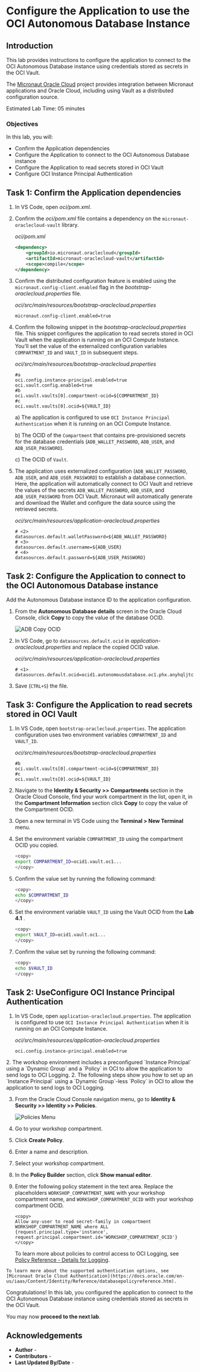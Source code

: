 # Configure the Application to use the OCI Autonomous Database Instance

## Introduction

This lab provides instructions to configure the application to connect to the OCI Autonomous Database instance using credentials stored as secrets in the OCI Vault.

The [Micronaut Oracle Cloud](https://micronaut-projects.github.io/micronaut-oracle-cloud/latest/guide/index.html) project provides integration between Micronaut applications and Oracle Cloud, including using Vault as a distributed configuration source.

Estimated Lab Time: 05 minutes

### Objectives

In this lab, you will:

* Confirm the Application dependencies
* Configure the Application to connect to the OCI Autonomous Database instance
* Configure the Application to read secrets stored in OCI Vault
* Configure OCI Instance Principal Authentication

## Task 1: Confirm the Application dependencies

1. In VS Code, open _oci/pom.xml_.

2. Confirm the _oci/pom.xml_ file contains a dependency on the `micronaut-oraclecloud-vault` library.

    _oci/pom.xml_

    ``` xml
    <dependency>
        <groupId>io.micronaut.oraclecloud</groupId>
        <artifactId>micronaut-oraclecloud-vault</artifactId>
        <scope>compile</scope>
    </dependency>
    ```

3. Confirm the distributed configuration feature is enabled using the `micronaut.config-client.enabled` flag in the _bootstrap-oraclecloud.properties_ file.

    _oci/src/main/resources/bootstrap-oraclecloud.properties_

    ``` properties
    micronaut.config-client.enabled=true
    ```

4. Confirm the following snippet in the _bootstrap-oraclecloud.properties_ file. This snippet configures the application to read secrets stored in OCI Vault when the application is running on an OCI Compute Instance. You'll set the value of the externalized configuration variables `COMPARTMENT_ID` and `VAULT_ID` in subsequent steps.

    _oci/src/main/resources/bootstrap-oraclecloud.properties_

    ``` properties
    #a
	oci.config.instance-principal.enabled=true
	oci.vault.config.enabled=true
	#b
	oci.vault.vaults[0].compartment-ocid=${COMPARTMENT_ID}
	#c
	oci.vault.vaults[0].ocid=${VAULT_ID}
    ```

    a) The application is configured to use `OCI Instance Principal Authentication` when it is running on an OCI Compute Instance.

    b) The OCID of the `Compartment` that contains pre-provisioned secrets for the database credentials (`ADB_WALLET_PASSWORD`, `ADB_USER`, and `ADB_USER_PASSWORD`).

    c) The OCID of `Vault`.

5. The application uses externalized configuration (`ADB_WALLET_PASSWORD`, `ADB_USER`, and `ADB_USER_PASSWORD`) to establish a database connection. Here, the application will automatically connect to OCI Vault and retrieve the values of the secrets `ADB_WALLET_PASSWORD`, `ADB_USER`, and `ADB_USER_PASSWORD` from OCI Vault. Micronaut will automatically generate and download the Wallet and configure the data source using the retrieved secrets.

    _oci/src/main/resources/application-oraclecloud.properties_

    ``` properties
    # <2>
    datasources.default.walletPassword=${ADB_WALLET_PASSWORD}
    # <3>
    datasources.default.username=${ADB_USER}
    # <4>
    datasources.default.password=${ADB_USER_PASSWORD}
    ```

## Task 2: Configure the Application to connect to the OCI Autonomous Database instance

Add the Autonomous Database instance ID to the application configuration.

1. From the **Autonomous Database details** screen in the Oracle Cloud Console, click **Copy** to copy the value of the database OCID.

   ![ADB Copy OCID](./images/adb-copy-ocid.jpg#input)

2. In VS Code, go to `datasources.default.ocid` in _application-oraclecloud.properties_ and replace the copied OCID value.

	_oci/src/main/resources/application-oraclecloud.properties_

    ``` properties
    # <1>
    datasources.default.ocid=ocid1.autonomousdatabase.oc1.phx.anyhqljtcrsaiiiadm5oq4qnbfabcdr3v24jfdd7xtwi4pbwsivz3ya
    ```

3. Save (`CTRL+S`) the file.

## Task 3: Configure the Application to read secrets stored in OCI Vault

1. In VS Code, open `bootstrap-oraclecloud.properties`. The application configuration uses two environment variables `COMPARTMENT_ID` and `VAULT_ID`.

    _oci/src/main/resources/bootstrap-oraclecloud.properties_

    ``` properties
	#b
	oci.vault.vaults[0].compartment-ocid=${COMPARTMENT_ID}
	#c
	oci.vault.vaults[0].ocid=${VAULT_ID}
    ```

2. Navigate to the **Identity & Security >> Compartments** section in the Oracle Cloud Console, find your work compartment in the list, open it, in the **Compartment Information** section click **Copy** to copy the value of the Compartment OCID.

3. Open a new terminal in VS Code using the **Terminal > New Terminal** menu.

4. Set the environment variable `COMPARTMENT_ID` using the compartment OCID you copied.

	``` bash
	<copy>
	export COMPARTMENT_ID=ocid1.vault.oc1...
	</copy>
	```

5. Confirm the value set by running the following command:

	``` bash
	<copy>
	echo $COMPARTMENT_ID
	</copy>
	```

6. Set the environment variable `VAULT_ID` using the Vault OCID from the **Lab 4.1** .

	``` bash
	<copy>
	export VAULT_ID=ocid1.vault.oc1...
	</copy>
	```

7. Confirm the value set by running the following command:

	``` bash
	<copy>
	echo $VAULT_ID
	</copy>
	```


## Task 2: <if type="desktop">Use</if><if type="tenancy">Configure</if> OCI Instance Principal Authentication

1. In VS Code, open `application-oraclecloud.properties`. The application is configured to use `OCI Instance Principal Authentication` when it is running on an OCI Compute Instance.

	_oci/src/main/resources/application-oraclecloud.properties_

	``` properties
	oci.config.instance-principal.enabled=true
	```

<if type="desktop">
2. The workshop environment includes a preconfigured `Instance Principal` using a `Dynamic Group` and a `Policy` in OCI to allow the application to send logs to OCI Logging.
</if>

<if type="tenancy">
2. The following steps show you how to set up an `Instance Principal` using a `Dynamic Group`-less `Policy` in OCI to allow the application to send logs to OCI Logging.

3. From the Oracle Cloud Console navigation menu, go to **Identity & Security >> Identity >> Policies**.

	![Policies Menu](https://oracle-livelabs.github.io//common/images/console/id-policies.png)

4. Go to your workshop compartment.

5. Click  **Create Policy**.

6. Enter a name and description.

7. Select your workshop compartment.

8. In the **Policy Builder** section, click **Show manual editor**.

9. Enter the following policy statement in the text area. Replace the placeholders `WORKSHOP_COMPARTMENT_NAME` with your workshop compartment name, and `WORKSHOP_COMPARTMENT_OCID` with your workshop compartment OCID.

	``` text
	<copy>
	Allow any-user to read secret-family in compartment WORKSHOP_COMPARTMENT_NAME where ALL {request.principal.type='instance', request.principal.compartment.id='WORKSHOP_COMPARTMENT_OCID'}
	</copy>
	```

	To learn more about policies to control access to OCI Logging, see [Policy Reference - Details for Logging](https://docs.oracle.com/en-us/iaas/Content/Identity/Reference/databasepolicyreference.htm).

</if>

	To learn more about the supported authentication options, see [Micronaut Oracle Cloud Authentication](https://docs.oracle.com/en-us/iaas/Content/Identity/Reference/databasepolicyreference.htm).

Congratulations! In this lab, you configured the application to connect to the OCI Autonomous Database instance using credentials stored as secrets in the OCI Vault.

You may now **proceed to the next lab**.

## Acknowledgements

* **Author** - [](var:author)
* **Contributors** - [](var:contributors)
* **Last Updated By/Date** - [](var:last_updated)
